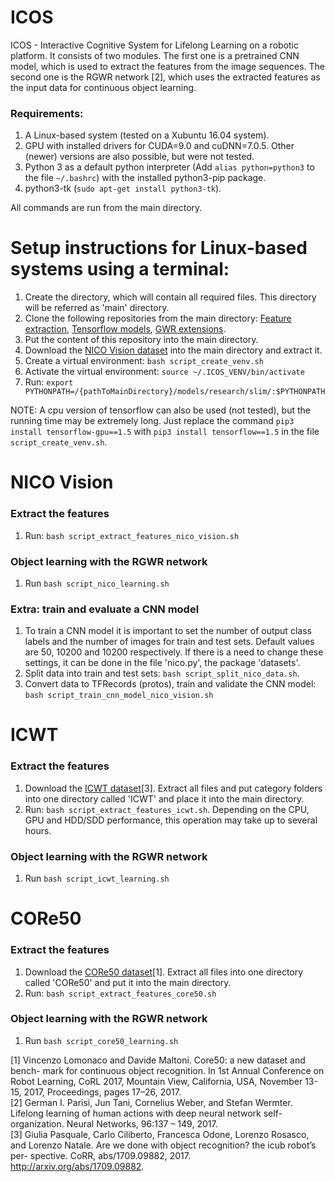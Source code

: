 # ICOS
ICOS - Interactive Cognitive System for Lifelong Learning on a robotic platform.
It consists of two modules. The first one is a pretrained CNN model, which is used
to extract the features from the image sequences. The second one is the RGWR network [2], which
uses the extracted features as the input data for continuous object learning.

### Requirements:
1. A Linux-based system (tested on a Xubuntu 16.04 system).
2. GPU with installed drivers for CUDA=9.0 and cuDNN=7.0.5. Other (newer) versions are also possible, but were not tested.
3. Python 3 as a default python interpreter (Add `alias python=python3` to the file `~/.bashrc`) with the installed python3-pip package.
4. python3-tk (`sudo apt-get install python3-tk`).

All commands are run from the main directory.

# Setup instructions for Linux-based systems using a terminal:

1. Create the directory, which will contain all required files. This directory
will be referred as 'main' directory.
2. Clone the following repositories from the main directory:
  [Feature extraction](https://github.com/VadymV/TF_FeatureExtraction.git),
  [Tensorflow models](https://github.com/VadymV/models.git),
  [GWR extensions](https://github.com/VadymV/GWR-Extensions.git).
3. Put the content of this repository into the main directory.
4. Download the [NICO Vision dataset](https://drive.google.com/open?id=1LOfoakc0AVxaG1Y983y5XqY7Ip1Wj1Jr)
into the main directory and extract it.
5. Create a virtual environment: `bash script_create_venv.sh`
6. Activate the virtual environment: `source ~/.ICOS_VENV/bin/activate`
7. Run: `export PYTHONPATH=/{pathToMainDirectory}/models/research/slim/:$PYTHONPATH`

NOTE: A cpu version of tensorflow can also be used (not tested), but the running time may be extremely long.
Just replace the command `pip3 install tensorflow-gpu==1.5` with `pip3 install tensorflow==1.5` in the file `script_create_venv.sh`.

# NICO Vision
### Extract the features
1. Run: `bash script_extract_features_nico_vision.sh`

### Object learning with the RGWR network
1. Run `bash script_nico_learning.sh`

### Extra: train and evaluate a CNN model
1. To train a CNN model it is important to set the number of output class labels and the number of images for train and test sets.
Default values are 50, 10200 and 10200 respectively. If there is a need to change these settings, it can be done in the file 'nico.py',  the package 'datasets'.
2. Split data into train and test sets: `bash script_split_nico_data.sh`.
3. Convert data to TFRecords (protos), train and validate the CNN model:
`bash script_train_cnn_model_nico_vision.sh`

# ICWT
### Extract the features
1. Download the [ICWT dataset](https://robotology.github.io/iCubWorld/#icubworld-transformations-modal)[3].
Extract all files and put category folders into one directory called 'ICWT' and place it into the main directory.
2. Run: `bash script_extract_features_icwt.sh`.
Depending on the CPU, GPU and HDD/SDD performance, this operation may take up to several hours.

### Object learning with the RGWR network
1. Run `bash script_icwt_learning.sh`


# CORe50
### Extract the features
1. Download the [CORe50 dataset](http://bias.csr.unibo.it/maltoni/download/core50/core50_128x128.zip)[1].
Extract all files into one directory called 'CORe50' and put it into the main directory.
2. Run: `bash script_extract_features_core50.sh`

### Object learning with the RGWR network
1. Run `bash script_core50_learning.sh`

[1] Vincenzo Lomonaco and Davide Maltoni. Core50: a new dataset and bench-
mark for continuous object recognition. In 1st Annual Conference on Robot
Learning, CoRL 2017, Mountain View, California, USA, November 13-15,
2017, Proceedings, pages 17–26, 2017.  
[2] German I. Parisi, Jun Tani, Cornelius Weber, and Stefan Wermter. Lifelong
learning of human actions with deep neural network self-organization. Neural
Networks, 96:137 – 149, 2017.  
[3] Giulia Pasquale, Carlo Ciliberto, Francesca Odone, Lorenzo Rosasco, and
Lorenzo Natale. Are we done with object recognition? the icub robot’s per-
spective. CoRR, abs/1709.09882, 2017. http://arxiv.org/abs/1709.09882.
